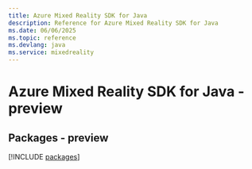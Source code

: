 ```yaml
---
title: Azure Mixed Reality SDK for Java
description: Reference for Azure Mixed Reality SDK for Java
ms.date: 06/06/2025
ms.topic: reference
ms.devlang: java
ms.service: mixedreality
---
```

# Azure Mixed Reality SDK for Java - preview
## Packages - preview
[!INCLUDE [packages](mixed-reality-index.md)]